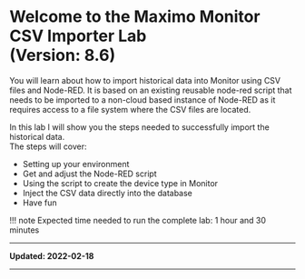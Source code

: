 # Welcome to the Maximo Monitor CSV Importer Lab<br>(Version: 8.6)
You will learn about how to import historical data into Monitor using CSV files and Node-RED.
It is based on an existing reusable node-red script that needs to be imported to a non-cloud based instance of Node-RED as it requires access to a file system where the CSV files are located.

In this lab I will show you the steps needed to successfully import the historical data.</br>
The steps will cover:

* Setting up your environment
* Get and adjust the Node-RED script
* Using the script to create the device type in Monitor
* Inject the CSV data directly into the database
* Have fun

!!! note
    Expected time needed to run the complete lab: 1 hour and 30 minutes

---

**Updated: 2022-02-18**

---